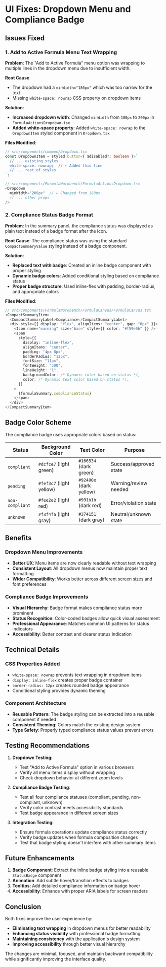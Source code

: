 # UI Fixes: Dropdown Menu and Compliance Badge

## Issues Fixed

### 1. **Add to Active Formula** Menu Text Wrapping

**Problem**: The "Add to Active Formula" menu option was wrapping to multiple lines in the dropdown menu due to insufficient width.

**Root Cause**:

- The dropdown had a `minWidth="180px"` which was too narrow for the text
- Missing `white-space: nowrap` CSS property on dropdown items

**Solution**:

- **Increased dropdown width**: Changed `minWidth` from `180px` to `200px` in `FormulaActionsDropdown.tsx`
- **Added white-space property**: Added `white-space: nowrap` to the `DropdownItem` styled component in `Dropdown.tsx`

**Files Modified**:

```typescript
// src/components/common/Dropdown.tsx
const DropdownItem = styled.button<{ $disabled?: boolean }>`
  // ... existing styles
  white-space: nowrap;  // ← Added this line
  // ... rest of styles
`;

// src/components/FormulaWorkbench/FormulaActionsDropdown.tsx
<Dropdown
  minWidth="200px"  // ← Changed from 180px
  // ... other props
/>
```

### 2. **Compliance Status Badge Format**

**Problem**: In the summary panel, the compliance status was displayed as plain text instead of a badge format after the icon.

**Root Cause**: The compliance status was using the standard `CompactSummaryValue` styling instead of a badge component.

**Solution**:

- **Replaced text with badge**: Created an inline badge component with proper styling
- **Dynamic badge colors**: Added conditional styling based on compliance status
- **Proper badge structure**: Used inline-flex with padding, border-radius, and appropriate colors

**Files Modified**:

```typescript
// src/components/FormulaWorkbench/FormulaCanvas/FormulaCanvas.tsx
<CompactSummaryItem>
  <CompactSummaryLabel>Compliance</CompactSummaryLabel>
  <div style={{ display: "flex", alignItems: "center", gap: "6px" }}>
    <Icon name="warning" size="base" style={{ color: "#f59e0b" }} />
    <span
      style={{
        display: "inline-flex",
        alignItems: "center",
        padding: "4px 8px",
        borderRadius: "12px",
        fontSize: "11px",
        fontWeight: "500",
        lineHeight: "1",
        backgroundColor: /* Dynamic color based on status */,
        color: /* Dynamic text color based on status */,
      }}
    >
      {formulaSummary.complianceStatus}
    </span>
  </div>
</CompactSummaryItem>
```

## Badge Color Scheme

The compliance badge uses appropriate colors based on status:

| Status          | Background Color         | Text Color              | Purpose                |
| --------------- | ------------------------ | ----------------------- | ---------------------- |
| `compliant`     | `#dcfce7` (light green)  | `#166534` (dark green)  | Success/approved state |
| `pending`       | `#fef3c7` (light yellow) | `#92400e` (dark yellow) | Warning/review needed  |
| `non-compliant` | `#fee2e2` (light red)    | `#991b1b` (dark red)    | Error/violation state  |
| `unknown`       | `#f3f4f6` (light gray)   | `#374151` (dark gray)   | Neutral/unknown state  |

## Benefits

### Dropdown Menu Improvements

- **Better UX**: Menu items are now clearly readable without text wrapping
- **Consistent Layout**: All dropdown menus now maintain proper text formatting
- **Wider Compatibility**: Works better across different screen sizes and font preferences

### Compliance Badge Improvements

- **Visual Hierarchy**: Badge format makes compliance status more prominent
- **Status Recognition**: Color-coded badges allow quick visual assessment
- **Professional Appearance**: Matches common UI patterns for status indicators
- **Accessibility**: Better contrast and clearer status indication

## Technical Details

### CSS Properties Added

- `white-space: nowrap` prevents text wrapping in dropdown items
- `display: inline-flex` creates proper badge container
- `border-radius: 12px` creates rounded badge appearance
- Conditional styling provides dynamic theming

### Component Architecture

- **Reusable Pattern**: The badge styling can be extracted into a reusable component if needed
- **Consistent Theming**: Colors match the existing design system
- **Type Safety**: Properly typed compliance status values prevent errors

## Testing Recommendations

1. **Dropdown Testing**:
   - Test "Add to Active Formula" option in various browsers
   - Verify all menu items display without wrapping
   - Check dropdown behavior at different zoom levels

2. **Compliance Badge Testing**:
   - Test all four compliance statuses (compliant, pending, non-compliant, unknown)
   - Verify color contrast meets accessibility standards
   - Test badge appearance in different screen sizes

3. **Integration Testing**:
   - Ensure formula operations update compliance status correctly
   - Verify badge updates when formula composition changes
   - Test that badge styling doesn't interfere with other summary items

## Future Enhancements

1. **Badge Component**: Extract the inline badge styling into a reusable `StatusBadge` component
2. **Animation**: Add subtle hover/transition effects to badges
3. **Tooltips**: Add detailed compliance information on badge hover
4. **Accessibility**: Enhance with proper ARIA labels for screen readers

## Conclusion

Both fixes improve the user experience by:

- **Eliminating text wrapping** in dropdown menus for better readability
- **Enhancing status visibility** with professional badge formatting
- **Maintaining consistency** with the application's design system
- **Improving accessibility** through better visual hierarchy

The changes are minimal, focused, and maintain backward compatibility while significantly improving the interface quality.
